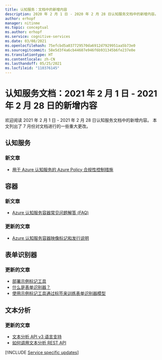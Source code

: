 ```yaml
---
title: 认知服务：文档中的新增内容
description: 2020 年 2 月 1 日 - 2020 年 2 月 28 日认知服务文档中的新增内容。
author: erhopf
manager: nitinme
ms.topic: conceptual
ms.author: erhopf
ms.service: cognitive-services
ms.date: 03/08/2021
ms.openlocfilehash: 75efcbd5a037729570da6912d7929951aa5b73e0
ms.sourcegitcommit: 58e5d3f4a6cb44607e946f6b931345b6fe237e0e
ms.translationtype: HT
ms.contentlocale: zh-CN
ms.lasthandoff: 05/25/2021
ms.locfileid: "110376145"
---
```

# <a name="cognitive-services-docs-whats-new-for-february-1-2021---february-28-2021"></a>认知服务文档：2021 年 2 月 1 日 - 2021 年 2 月 28 日的新增内容

欢迎阅读 2021 年 2 月 1 日 - 2021 年 2 月 28 日认知服务文档中的新增内容。 本文列出了 7 月份对文档进行的一些重大更改。

## <a name="cognitive-services"></a>认知服务

### <a name="new-articles"></a>新文章

- [用于 Azure 认知服务的 Azure Policy 合规性控制措施](security-controls-policy.md)

## <a name="containers"></a>容器

### <a name="new-articles"></a>新文章

- [Azure 认知服务容器常见问题解答 (FAQ)](./containers/container-faq.yml)

### <a name="updated-articles"></a>更新的文章

- [Azure 认知服务容器映像标记和发行说明](./containers/container-image-tags.md)

## <a name="form-recognizer"></a>表单识别器

### <a name="updated-articles"></a>更新的文章

- [部署示例标记工具](./form-recognizer/deploy-label-tool.md)
- [什么是表单识别器？](./form-recognizer/overview.md)
- [使用示例标记工具通过标签来训练表单识别器模型](./form-recognizer/label-tool.md)

## <a name="text-analytics"></a>文本分析

### <a name="updated-articles"></a>更新的文章

- [文本分析 API v3 语言支持](./text-analytics/language-support.md)
- [如何调用文本分析 REST API](./text-analytics/how-tos/text-analytics-how-to-call-api.md)

[!INCLUDE [Service specific updates](./includes/service-specific-updates.md)]